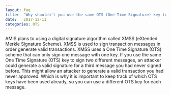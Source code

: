 ```yaml
---
layout: faq
title:  "Why shouldn't you use the same OTS (One-Time Signature) key to sign different messages?"
date:   2017-12-11
categories: OTS
---
```


AMIS plans to using a digital signature algorithm called XMSS (eXtended Merkle Signature Scheme). 
XMSS is used to sign transaction messages in order generate valid transactions. 
XMSS uses a One Time Signature (OTS) scheme that can only sign one message with one key.
If you use the same One Time Signature (OTS) key to sign two different messages, an attacker could generate a valid signature for a third message you had never signed before.
This might allow an attacker to generate a valid transaction you had never approved. 
Which is why it is important to keep track of which OTS keys have been used already, so you can use a different OTS key for each message.
